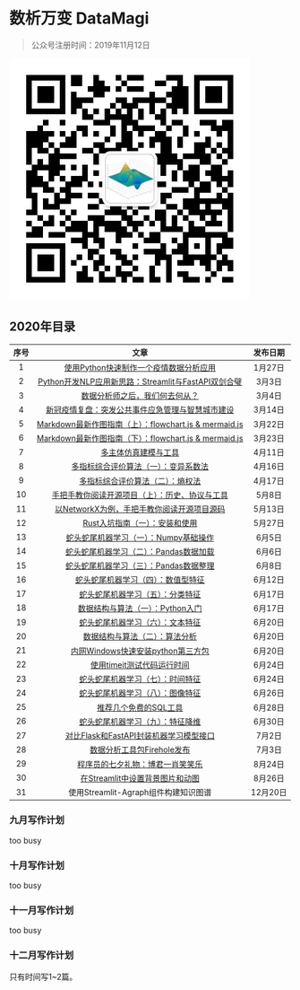 # 数析万变 DataMagi

> 公众号注册时间：2019年11月12日

![](img/qr_code.jpg)



## 2020年目录

| 序号 |                             文章                             | 发布日期 |
| :--: | :----------------------------------------------------------: | :------: |
|  1   | [使用Python快速制作一个疫情数据分析应用](https://mp.weixin.qq.com/s?__biz=MzIyMDkxMjAyOA==&mid=2247483663&idx=1&sn=b26ad25fee48912ac49178afc74faf8a&chksm=97c581fca0b208ea1b8600e894dc722d95e04035f05d51062ab38915df6867e93a4d8d23241a&scene=158#rd) | 1月27日  |
|  2   | [Python开发NLP应用新思路：Streamlit与FastAPI双剑合璧](https://mp.weixin.qq.com/s/Nv3z0SUHb1SckGFe4OLsmg) |  3月3日  |
|  3   | [数据分析师之后，我们何去何从？](https://mp.weixin.qq.com/s/F0eWxzYOSnXMfR8t3_XbaQ) |  3月4日  |
|  4   | [新冠疫情复盘：突发公共事件应急管理与智慧城市建设](https://mp.weixin.qq.com/s/jGa4I_rj0wWUchWIPGmnOw) | 3月14日  |
|  5   | [Markdown最新作图指南（上）：flowchart.js & mermaid.js](https://mp.weixin.qq.com/s/uM0IlJ-lCeqGOyH_pzTvXA) | 3月22日  |
|  6   | [Markdown最新作图指南（下）：flowchart.js & mermaid.js](https://mp.weixin.qq.com/s/6HIU5y83mhHTYgZdy0ccrw) | 3月23日  |
|  7   | [多主体仿真建模与工具](https://mp.weixin.qq.com/s/o2voPO-g7TfyGks1-2RzEg) | 4月11日  |
|  8   | [多指标综合评价算法（一）：变异系数法](https://mp.weixin.qq.com/s/1fxw4tnKmxqTZIYjQY4xiQ) | 4月16日  |
|  9   | [多指标综合评价算法（二）：熵权法](https://mp.weixin.qq.com/s/bea9u0jqfhBH5z88LVNWEQ) | 4月17日  |
|  10  | [手把手教你阅读开源项目（上）：历史、协议与工具](https://mp.weixin.qq.com/s/cql9MW3AP0ATC9lQ00quOQ) |  5月8日  |
|  11  | [以NetworkX为例，手把手教你阅读开源项目源码](https://mp.weixin.qq.com/s/Dk6Xp3QJ3pswUuXwCrxTAA) | 5月13日  |
|  12  | [Rust入坑指南（一）：安装和使用](https://mp.weixin.qq.com/s/-dwTkPBD21FeSYnIgmTlHw) | 5月27日  |
|  13  | [蛇头蛇尾机器学习（一）：Numpy基础操作](https://mp.weixin.qq.com/s/5ktttgpYDRKNDa91xp4FBQ) |  6月5日  |
|  14  | [蛇头蛇尾机器学习（二）：Pandas数据加载](https://mp.weixin.qq.com/s/vFsQCpHxqUQwgf5CmVDcGQ) |  6月6日  |
|  15  | [蛇头蛇尾机器学习（三）：Pandas数据整理](https://mp.weixin.qq.com/s/iLfnMYrWNk_6ShuSyoaR8Q) |  6月8日  |
|  16  | [蛇头蛇尾机器学习（四）：数值型特征](https://mp.weixin.qq.com/s/mv93kT5CrAdRuJyknNBjCg) | 6月12日  |
|  17  | [蛇头蛇尾机器学习（五）：分类特征](https://mp.weixin.qq.com/s/xX7k__9yXSpCKzfNizeScg) | 6月17日  |
|  18  | [数据结构与算法（一）：Python入门](https://mp.weixin.qq.com/s/QlX5lwmA9mvDRHqjNq04QA) | 6月17日  |
|  19  | [蛇头蛇尾机器学习（六）：文本特征](https://mp.weixin.qq.com/s/hDRtBa2jcgnqCgQMZa7ktQ) | 6月20日  |
|  20  | [数据结构与算法（二）：算法分析](https://mp.weixin.qq.com/s/A1FfA-n7oP1bz3zjZojpSg) | 6月20日  |
|  21  | [内网Windows快速安装python第三方包](https://mp.weixin.qq.com/s/uQDUGLRRmeTsilG4UWZqSQ) | 6月20日  |
|  22  | [使用timeit测试代码运行时间](https://mp.weixin.qq.com/s/Lfx2iiUniQdu1I38sHwnow) | 6月24日  |
|  23  | [蛇头蛇尾机器学习（七）：时间特征](https://mp.weixin.qq.com/s/l7YwIxGkxHuhcOa_Sv7WaQ) | 6月24日  |
|  24  | [蛇头蛇尾机器学习（八）：图像特征](https://mp.weixin.qq.com/s/VtBJAeonemhO6zuB4rjqRg) | 6月26日  |
|  25  | [推荐几个免费的SQL工具](https://mp.weixin.qq.com/s?__biz=MzIyMDkxMjAyOA==&mid=2247484448&idx=1&sn=09cda229523eb4fd90a837b436973fc4&chksm=97c584d3a0b20dc5d8ecb58aae2d73ec2d1f607debf00589d85413e833ff47660d966fe5bdba&&sessionid=0&scene=126&subscene=0&clicktime=1598603580&enterid=1598603580#rd) | 6月28日  |
|  26  | [蛇头蛇尾机器学习（九）：特征降维](https://mp.weixin.qq.com/s/h-BpFWek7NH9fT_jLfqjhw) | 6月30日  |
|  27  | [对比Flask和FastAPI封装机器学习模型接口](https://mp.weixin.qq.com/s/i26p3pDgZ6pjDku609bq2A) |  7月2日  |
|  28  | [数据分析工具包Firehole发布](https://mp.weixin.qq.com/s/6s7DJ7H2jiPw-HJAFEUTCA) |  7月3日  |
|  29  | [程序员的七夕礼物：博君一肖笑笑乐](https://mp.weixin.qq.com/s/KjjuUInr-zVWWDPVQjbIwA) | 8月24日  |
|  30  | [在Streamlit中设置背景图片和动图](https://mp.weixin.qq.com/s/JanyRPu43Yqi32sSO6oZRQ) | 8月26日  |
|  31  |             使用Streamlit-Agraph组件构建知识图谱             | 12月20日 |





### 九月写作计划

too busy



### 十月写作计划

too busy



### 十一月写作计划

too busy



### 十二月写作计划

只有时间写1~2篇。







